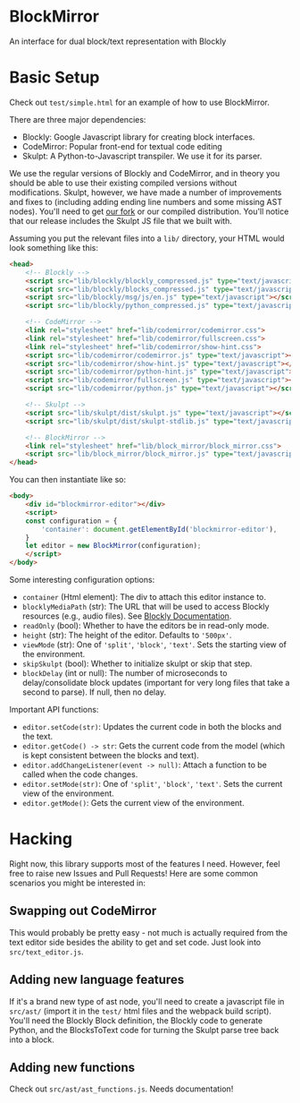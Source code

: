 # BlockMirror
An interface for dual block/text representation with Blockly

# Basic Setup

Check out `test/simple.html` for an example of how to use BlockMirror.

There are three major dependencies:

* Blockly: Google Javascript library for creating block interfaces.
* CodeMirror: Popular front-end for textual code editing
* Skulpt: A Python-to-Javascript transpiler. We use it for its parser.

We use the regular versions of Blockly and CodeMirror, and in theory you should be able to use their existing compiled versions without modifications. Skulpt, however, we have made a number of improvements and fixes to (including adding ending line numbers and some missing AST nodes). You'll need to get [our fork](https://github.com/blockpy-edu/skulpt) or our compiled distribution. You'll notice that our release includes the Skulpt JS file that we built with.

Assuming you put the relevant files into a `lib/` directory, your HTML would look something like this:

```html
<head>
    <!-- Blockly -->
    <script src="lib/blockly/blockly_compressed.js" type="text/javascript"></script>
    <script src="lib/blockly/blocks_compressed.js" type="text/javascript"></script>
    <script src="lib/blockly/msg/js/en.js" type="text/javascript"></script>
    <script src="lib/blockly/python_compressed.js" type="text/javascript"></script>

    <!-- CodeMirror -->
    <link rel="stylesheet" href="lib/codemirror/codemirror.css">
    <link rel="stylesheet" href="lib/codemirror/fullscreen.css">
    <link rel="stylesheet" href="lib/codemirror/show-hint.css">
    <script src="lib/codemirror/codemirror.js" type="text/javascript"></script>
    <script src="lib/codemirror/show-hint.js" type="text/javascript"></script>
    <script src="lib/codemirror/python-hint.js" type="text/javascript"></script>
    <script src="lib/codemirror/fullscreen.js" type="text/javascript"></script>
    <script src="lib/codemirror/python.js" type="text/javascript"></script>

    <!-- Skulpt -->
    <script src="lib/skulpt/dist/skulpt.js" type="text/javascript"></script>
    <script src="lib/skulpt/dist/skulpt-stdlib.js" type="text/javascript"></script>

    <!-- BlockMirror -->
    <link rel="stylesheet" href="lib/block_mirror/block_mirror.css">
    <script src="lib/block_mirror/block_mirror.js" type="text/javascript"></script>
</head>
```

You can then instantiate like so:

```html
<body>
    <div id="blockmirror-editor"></div>
    <script>
    const configuration = {
        'container': document.getElementById('blockmirror-editor'),
    }
    let editor = new BlockMirror(configuration);
    </script>
</body>
```

Some interesting configuration options:

* `container` (Html element): The div to attach this editor instance to.
* `blocklyMediaPath` (str): The URL that will be used to access Blockly resources (e.g., audio files). See [Blockly Documentation](https://developers.google.com/blockly/guides/get-started/web#configuration).
* `readOnly` (bool): Whether to have the editors be in read-only mode.
* `height` (str): The height of the editor. Defaults to `'500px'`.
* `viewMode` (str): One of `'split'`, `'block'`, `'text'`. Sets the starting view of the environment.
* `skipSkulpt` (bool): Whether to initialize skulpt or skip that step.
* `blockDelay` (int or null): The number of microseconds to delay/consolidate block updates (important for very long files that take a second to parse). If null, then no delay.

Important API functions:

* `editor.setCode(str)`: Updates the current code in both the blocks and the text.
* `editor.getCode() -> str`: Gets the current code from the model (which is kept consistent between the blocks and text).
* `editor.addChangeListener(event -> null)`: Attach a function to be called when the code changes.
* `editor.setMode(str)`: One of `'split'`, `'block'`, `'text'`. Sets the current view of the environment.
* `editor.getMode()`: Gets the current view of the environment.

# Hacking

Right now, this library supports most of the features I need. However, feel free to raise new Issues and Pull Requests! Here are some common scenarios you might be interested in:

## Swapping out CodeMirror

This would probably be pretty easy - not much is actually required from the text editor side besides the ability to get and set code. Just look into `src/text_editor.js`.

## Adding new language features

If it's a brand new type of ast node, you'll need to create a javascript file in `src/ast/` (import it in the `test/` html files and the webpack build script). You'll need the Blockly Block definition, the Blockly code to generate Python, and the BlocksToText code for turning the Skulpt parse tree back into a block.

## Adding new functions

Check out `src/ast/ast_functions.js`. Needs documentation!